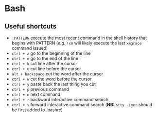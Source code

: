 # Bash

## Useful shortcuts

* `!PATTERN` execute the most recent command in the shell history that begins with PATTERN (*e.g.* `!xm` will likely execute the last `xmgrace` command issued)
* `ctrl + a` go to the beginning of the line
* `ctrl + e` go to the end of the line
* `ctrl + k` cut line after the cursor
* `ctrl + u` cut line before the cursor
* `alt + backspace` cut the word after the cursor
* `ctrl + w` cut the word before the cursor
* `ctrl + y` paste back the last thing you cut
* `ctrl + p` previous command
* `ctrl + n` next command
* `ctrl + r` backward interactive command search
* `ctrl + s` forward interactive command search (**NB:** `stty -ixon` should be first added to .bashrc)

